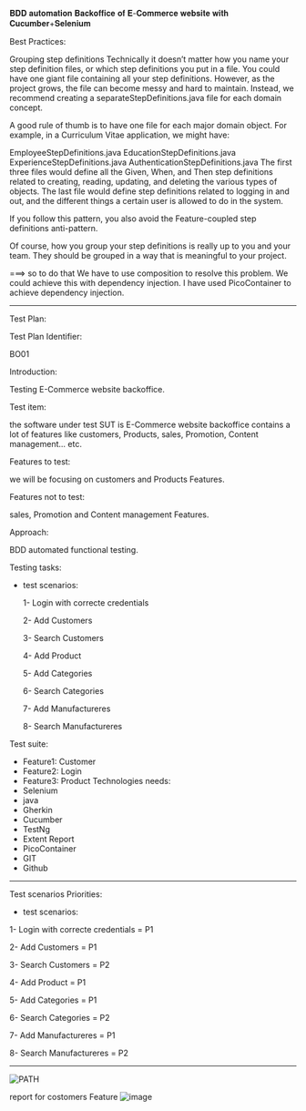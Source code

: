 𝐁𝐃𝐃 𝐚𝐮𝐭𝐨𝐦𝐚𝐭𝐢𝐨𝐧 𝐁𝐚𝐜𝐤𝐨𝐟𝐟𝐢𝐜𝐞 𝐨𝐟 𝐄-𝐂𝐨𝐦𝐦𝐞𝐫𝐜𝐞 𝐰𝐞𝐛𝐬𝐢𝐭𝐞 𝐰𝐢𝐭𝐡 𝐂𝐮𝐜𝐮𝐦𝐛𝐞𝐫+𝐒𝐞𝐥𝐞𝐧𝐢𝐮𝐦


Best Practices:

Grouping step definitions
Technically it doesn’t matter how you name your step definition files, or which step definitions you put in a file. You could have one giant file containing all your step definitions. However, as the project grows, the file can become messy and hard to maintain. Instead, we recommend creating a separateStepDefinitions.java file for each domain concept.

A good rule of thumb is to have one file for each major domain object.
For example, in a Curriculum Vitae application, we might have:

EmployeeStepDefinitions.java
EducationStepDefinitions.java
ExperienceStepDefinitions.java
AuthenticationStepDefinitions.java
The first three files would define all the Given, When, and Then step definitions related to creating, reading, updating, and deleting the various types of objects. The last file would define step definitions related to logging in and out, and the different things a certain user is allowed to do in the system.

If you follow this pattern, you also avoid the Feature-coupled step definitions anti-pattern.

Of course, how you group your step definitions is really up to you and your team. They should be grouped in a way that is meaningful to your project.

===> so to do that We have to use composition to resolve this problem. We could achieve this with dependency injection. I have used PicoContainer to achieve dependency injection.

------------------------------------------------------------------------------------------------------

Test Plan:

Test Plan Identifier: 

BO01

Introduction: 

Testing E-Commerce website backoffice.

Test item: 

the software under test SUT is E-Commerce website backoffice contains a lot of features like customers, Products, sales, Promotion, Content management... etc.

Features to test: 

we will be focusing on customers and Products Features.

Features not to test: 

sales, Promotion and Content management Features.

Approach: 

BDD  automated functional testing.

Testing tasks: 

- test scenarios:

  1- Login with correcte credentials
  
  2- Add Customers
  
  3- Search Customers
  
  4- Add Product
  
  5- Add Categories
  
  6- Search Categories
  
  7- Add Manufactureres
  
  8- Search Manufactureres
  
Test suite: 
- Feature1: Customer
- Feature2: Login
- Feature3: Product
Technologies needs:
- Selenium
- java
- Gherkin
- Cucumber
- TestNg
- Extent Report
- PicoContainer
- GIT
- Github
  
  
----------------------------------------------------------------------
 
 Test scenarios Priorities:
 
 - test scenarios:
   
  1- Login with correcte credentials = P1
   
  2- Add Customers = P1
  
  3- Search Customers = P2
  
  4- Add Product = P1
  
  5- Add Categories = P1
  
  6- Search Categories = P2
  
  7- Add Manufactureres = P1
  
  8- Search Manufactureres = P2
  
   
------------------------------------------------------------------------ 


![PATH](https://github.com/Mariem-ro/BDD_Cucumber_Selenium_java/assets/66451325/5c15d2a0-06bf-4375-ab8b-98c381da83b3)

report for costomers Feature
![image](https://github.com/Mariem-ro/BDD_Cucumber_Selenium_java/assets/66451325/5b3898da-060a-4c9c-b46b-8f4517bcb001)

